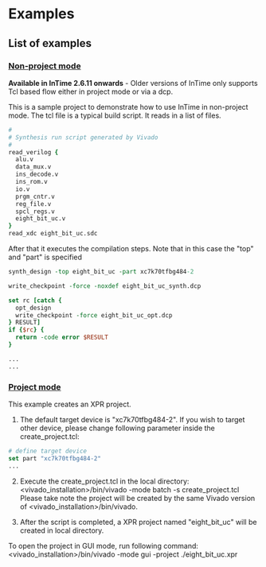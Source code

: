 # Examples 

## List of examples

### [Non-project mode](nonproject_mode/)

**Available in InTime 2.6.11 onwards** - Older versions of InTime only supports Tcl based flow either in project mode or via a dcp.

This is a sample project to demonstrate how to use InTime in non-project mode. The tcl file is a typical build script. It reads in a list of files. 

```Tcl
# 
# Synthesis run script generated by Vivado
# 
read_verilog {
  alu.v
  data_mux.v
  ins_decode.v
  ins_rom.v
  io.v
  prgm_cntr.v
  reg_file.v
  spcl_regs.v
  eight_bit_uc.v
}
read_xdc eight_bit_uc.sdc
```
After that it executes the compilation steps. Note that in this case the "top" and "part" is specified
```Tcl
synth_design -top eight_bit_uc -part xc7k70tfbg484-2

write_checkpoint -force -noxdef eight_bit_uc_synth.dcp

set rc [catch {
  opt_design 
  write_checkpoint -force eight_bit_uc_opt.dcp
} RESULT]
if {$rc} {
  return -code error $RESULT
}

...
...
```
### [Project mode](project_mode/)

This example creates an XPR project.

1. The default target device is "xc7k70tfbg484-2". If you wish to target other device, please change following parameter inside the create_project.tcl:
```Tcl
# define target device
set part "xc7k70tfbg484-2"
...
```
2. Execute the create_project.tcl in the local directory:
<vivado_installation>/bin/vivado -mode batch -s create_project.tcl
Please take note the project will be created by the same Vivado version of <vivado_installation>/bin/vivado.

3. After the script is completed, a XPR project named "eight_bit_uc" will be created in local directory.

To open the project in GUI mode, run following command:
<vivado_installation>/bin/vivado -mode gui -project ./eight_bit_uc.xpr

